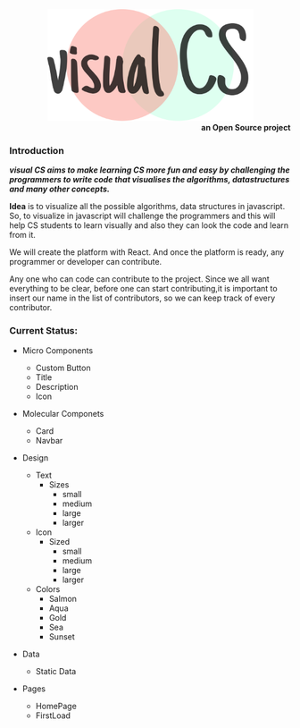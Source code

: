 <div align="center"><img src="./src/assets/logo/visualCS.png" height="200px"></img></div>

<div align="right"><b>an Open Source project</b></div>

### Introduction

**_visual CS aims to make learning CS more fun and easy by challenging the programmers to write code that visualises the algorithms, datastructures and many other concepts._**

**Idea** is to visualize all the possible algorithms, data structures in javascript. So, to visualize in javascript will challenge the programmers and this will help CS students to learn visually and also they can look the code and learn from it.

We will create the platform with React. And once the platform is ready, any programmer or developer can contribute.

Any one who can code can contribute to the project. Since we all want everything to be clear, before one can start contributing,it is important to insert our name in the list of contributors, so we can keep track of every contributor.

### Current Status:

- Micro Components

  - Custom Button
  - Title
  - Description
  - Icon

- Molecular Componets

  - Card
  - Navbar

- Design
  - Text
    - Sizes
      - small
      - medium
      - large
      - larger
  - Icon
    - Sized
      - small
      - medium
      - large
      - larger
  - Colors
    - Salmon
    - Aqua
    - Gold
    - Sea
    - Sunset
- Data

  - Static Data

- Pages
  - HomePage
  - FirstLoad
